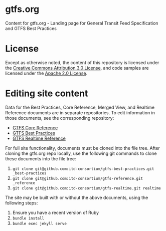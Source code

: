 # gtfs.org
Content for gtfs.org - Landing page for General Transit Feed Specification and GTFS Best Practices

# License

Except as otherwise noted, the content of this repository is licensed under the [Creative Commons Attribution 3.0 License](https://creativecommons.org/licenses/by/3.0/), and code samples are licensed under the [Apache 2.0 License](http://www.apache.org/licenses/LICENSE-2.0).

# Editing site content
Data for the Best Practices, Core Reference, Merged View, and Realtime Reference documents are in separate repositories. To edit information in those documents, see the corresponding repository:

* [GTFS Core Reference](https://github.com/itd-consortium/gtfs-reference)
* [GTFS Best Practices](https://github.com/itd-consortium/gtfs-best-practices)
* [GTFS Realtime Reference](https://github.com/itd-consortium/gtfs-realtime)

For full site functionality, documents must be cloned into the file tree. After cloning the gtfs.org repo locally, use the following git commands to clone these documents into the file tree:

1. `git clone git@github.com:itd-consortium/gtfs-best-practices.git _best-practices`
2. `git clone git@github.com:itd-consortium/gtfs-reference.git _reference`
3. `git clone git@github.com:itd-consortium/gtfs-realtime.git realtime`

The site may be built with or without the above documents, using the following steps:

1. Ensure you have a recent version of Ruby
2. `bundle install`
3. `bundle exec jekyll serve`